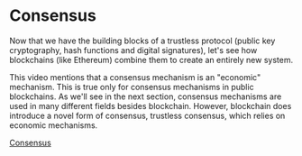# Consensus

  Now that we have the building blocks of a trustless protocol (public key cryptography, hash functions and digital signatures), let's see how blockchains (like Ethereum) combine them to create an entirely new system.

This video mentions that a consensus mechanism is an "economic" mechanism. This is true only for consensus mechanisms in public blockchains. As we'll see in the next section, consensus mechanisms are used in many different fields besides blockchain. However, blockchain does introduce a novel form of consensus, trustless consensus, which relies on economic mechanisms.

[Consensus](https://streamable.com/l40otl)

 